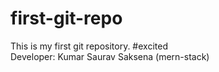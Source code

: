# first-git-repo

This is my first git repository. #excited\
Developer: Kumar Saurav Saksena (mern-stack)
